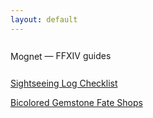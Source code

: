 ```yaml
---
layout: default
---
```



<div class="container">
    <div style="margin-bottom: 1em">
        <span class="title is-1" style="position: relative; top: 0.1em">Mognet</span>
        <span class="subtitle is-4" style="line-height: 3em">&mdash; FFXIV guides</span>
    </div>
    <p>
        <a href="/sslog">Sightseeing Log Checklist</a>
    </p>
    <p>
        <a href="/fates/shops">Bicolored Gemstone Fate Shops</a>
    </p>
</div>
